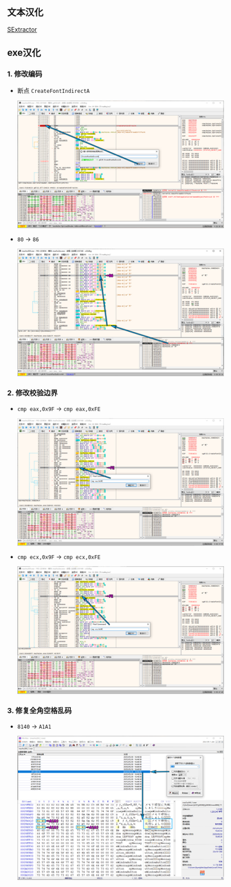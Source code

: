 ## 文本汉化

[SExtractor](https://github.com/satan53x/SExtractor)

## exe汉化

### 1. 修改编码

- 断点 `CreateFontIndirectA`

  ![img001](assets/img001.jpg)

- `80` → `86`

  ![img002](assets/img002.jpg)

### 2. 修改校验边界

- `cmp eax,0x9F` → `cmp eax,0xFE`

  ![img003](assets/img003.jpg)
  
- `cmp ecx,0x9F` → `cmp ecx,0xFE`

  ![img004](assets/img004.jpg)

### 3. 修复全角空格乱码

- `8140` → `A1A1`
  
  ![img005](assets/img005.jpg)
